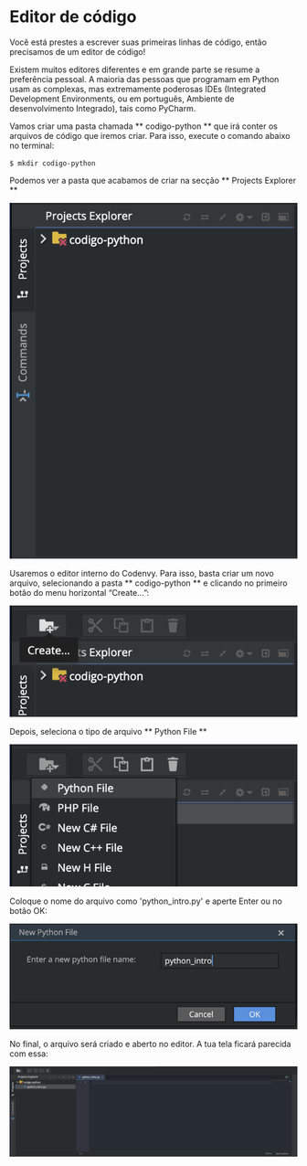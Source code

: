 # Editor de código

Você está prestes a escrever suas primeiras linhas de código, então precisamos de um editor de código!

Existem muitos editores diferentes e em grande parte se resume a preferência pessoal. A maioria das pessoas que programam em Python usam as complexas, mas extremamente poderosas IDEs (Integrated Development Environments, ou em português, Ambiente de desenvolvimento Integrado), tais como PyCharm.

Vamos criar uma pasta chamada ** codigo-python ** que irá conter os arquivos de código que iremos criar.
Para isso, execute o comando abaixo no terminal:

```
$ mkdir codigo-python
```

Podemos ver a pasta que acabamos de criar na secção ** Projects Explorer **

![Projects Explorer](editor_de_codigo/project_explorer.png)

Usaremos o editor interno do Codenvy. Para isso, basta criar um novo arquivo, selecionando a pasta ** codigo-python ** e clicando no primeiro botão do menu horizontal “Create...”:

![Botão Create](editor_de_codigo/botao_create.png)

Depois, seleciona o tipo de arquivo ** Python File **

![Tipo do arquivo](editor_de_codigo/selecionando_tipo_do_arquivo.png)

Coloque o nome do arquivo como 'python_intro.py' e aperte Enter ou no botão OK:

![Criando novo arquivo](editor_de_codigo/nome_do_arquivo.png)

No final, o arquivo será criado e aberto no editor. A tua tela ficará parecida com essa:

![Editar](editor_de_codigo/editor_aberto.png)
